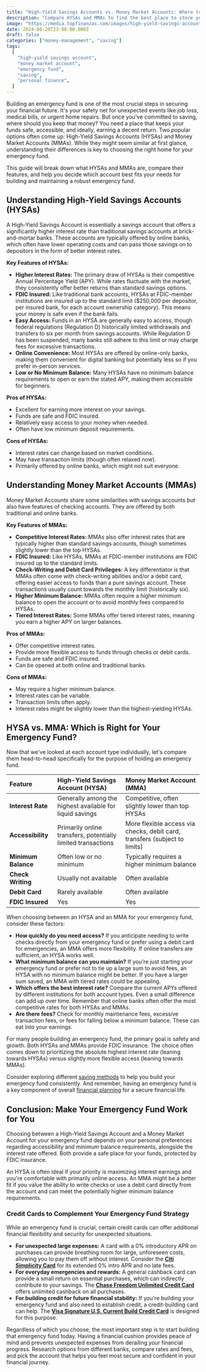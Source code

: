 ```yaml
---
title: "High-Yield Savings Accounts vs. Money Market Accounts: Where to Keep Your Emergency Fund?"
description: "Compare HYSAs and MMAs to find the best place to store your emergency fund and make your money work harder for you."
image: "https://media.topfinanzas.com/images/high-yield-savings-accounts-vs-money-market-accounts-where-to-keep-your-emergency-fund.webp"
date: 2024-08-20T23:00:00.000Z
draft: false
categories: ["money-management", "saving"]
tags:
  [
    "high-yield savings account",
    "money market account",
    "emergency fund",
    "saving",
    "personal finance",
  ]
---
```


Building an emergency fund is one of the most crucial steps in securing your financial future. It's your safety net for unexpected events like job loss, medical bills, or urgent home repairs. But once you've committed to saving, where should you keep that money? You need a place that keeps your funds safe, accessible, and ideally, earning a decent return. Two popular options often come up: High-Yield Savings Accounts (HYSAs) and Money Market Accounts (MMAs). While they might seem similar at first glance, understanding their differences is key to choosing the right home for your emergency fund.

This guide will break down what HYSAs and MMAs are, compare their features, and help you decide which account best fits your needs for building and maintaining a robust emergency fund.

## Understanding High-Yield Savings Accounts (HYSAs)

A High-Yield Savings Account is essentially a savings account that offers a significantly higher interest rate than traditional savings accounts at brick-and-mortar banks. These accounts are typically offered by online banks, which often have lower operating costs and can pass those savings on to depositors in the form of better interest rates.

**Key Features of HYSAs:**

- **Higher Interest Rates:** The primary draw of HYSAs is their competitive Annual Percentage Yield (APY). While rates fluctuate with the market, they consistently offer better returns than standard savings options.
- **FDIC Insured:** Like traditional bank accounts, HYSAs at FDIC-member institutions are insured up to the standard limit ($250,000 per depositor, per insured bank, for each account ownership category). This means your money is safe even if the bank fails.
- **Easy Access:** Funds in an HYSA are generally easy to access, though federal regulations (Regulation D) historically limited withdrawals and transfers to six per month from savings accounts. While Regulation D has been suspended, many banks still adhere to this limit or may charge fees for excessive transactions.
- **Online Convenience:** Most HYSAs are offered by online-only banks, making them convenient for digital banking but potentially less so if you prefer in-person services.
- **Low or No Minimum Balance:** Many HYSAs have no minimum balance requirements to open or earn the stated APY, making them accessible for beginners.

**Pros of HYSAs:**

- Excellent for earning more interest on your savings.
- Funds are safe and FDIC insured.
- Relatively easy access to your money when needed.
- Often have low minimum deposit requirements.

**Cons of HYSAs:**

- Interest rates can change based on market conditions.
- May have transaction limits (though often relaxed now).
- Primarily offered by online banks, which might not suit everyone.

## Understanding Money Market Accounts (MMAs)

Money Market Accounts share some similarities with savings accounts but also have features of checking accounts. They are offered by both traditional and online banks.

**Key Features of MMAs:**

- **Competitive Interest Rates:** MMAs also offer interest rates that are typically higher than standard savings accounts, though sometimes slightly lower than the top HYSAs.
- **FDIC Insured:** Like HYSAs, MMAs at FDIC-member institutions are FDIC insured up to the standard limits.
- **Check-Writing and Debit Card Privileges:** A key differentiator is that MMAs often come with check-writing abilities and/or a debit card, offering easier access to funds than a pure savings account. These transactions usually count towards the monthly limit (historically six).
- **Higher Minimum Balance:** MMAs often require a higher minimum balance to open the account or to avoid monthly fees compared to HYSAs.
- **Tiered Interest Rates:** Some MMAs offer tiered interest rates, meaning you earn a higher APY on larger balances.

**Pros of MMAs:**

- Offer competitive interest rates.
- Provide more flexible access to funds through checks or debit cards.
- Funds are safe and FDIC insured.
- Can be opened at both online and traditional banks.

**Cons of MMAs:**

- May require a higher minimum balance.
- Interest rates can be variable.
- Transaction limits often apply.
- Interest rates might be slightly lower than the highest-yielding HYSAs.

## HYSA vs. MMA: Which is Right for Your Emergency Fund?

Now that we've looked at each account type individually, let's compare them head-to-head specifically for the purpose of holding an emergency fund.

| Feature             | High-Yield Savings Account (HYSA)                            | Money Market Account (MMA)                                                 |
| :------------------ | :----------------------------------------------------------- | :------------------------------------------------------------------------- |
| **Interest Rate**   | Generally among the highest available for liquid savings     | Competitive, often slightly lower than top HYSAs                           |
| **Accessibility**   | Primarily online transfers, potentially limited transactions | More flexible access via checks, debit card, transfers (subject to limits) |
| **Minimum Balance** | Often low or no minimum                                      | Typically requires a higher minimum balance                                |
| **Check Writing**   | Usually not available                                        | Often available                                                            |
| **Debit Card**      | Rarely available                                             | Often available                                                            |
| **FDIC Insured**    | Yes                                                          | Yes                                                                        |

When choosing between an HYSA and an MMA for your emergency fund, consider these factors:

- **How quickly do you need access?** If you anticipate needing to write checks directly from your emergency fund or prefer using a debit card for emergencies, an MMA offers more flexibility. If online transfers are sufficient, an HYSA works well.
- **What minimum balance can you maintain?** If you're just starting your emergency fund or prefer not to tie up a large sum to avoid fees, an HYSA with no minimum balance might be better. If you have a larger sum saved, an MMA with tiered rates could be appealing.
- **Which offers the best interest rate?** Compare the current APYs offered by different institutions for both account types. Even a small difference can add up over time. Remember that online banks often offer the most competitive rates for both HYSAs and MMAs.
- **Are there fees?** Check for monthly maintenance fees, excessive transaction fees, or fees for falling below a minimum balance. These can eat into your earnings.

For many people building an emergency fund, the primary goal is safety and growth. Both HYSAs and MMAs provide FDIC insurance. The choice often comes down to prioritizing the absolute highest interest rate (leaning towards HYSAs) versus slightly more flexible access (leaning towards MMAs).

Consider exploring different [saving methods](/personal-finance/simple-ways-to-start-saving-money-today-even-on-a-tight-budget) to help you build your emergency fund consistently. And remember, having an emergency fund is a key component of overall [financial planning](/personal-finance/what-is-personal-finance-and-why-does-it-matter) for a secure financial life.

## Conclusion: Make Your Emergency Fund Work for You

Choosing between a High-Yield Savings Account and a Money Market Account for your emergency fund depends on your personal preferences regarding accessibility and minimum balance requirements, alongside the interest rate offered. Both provide a safe place for your funds, protected by FDIC insurance.

An HYSA is often ideal if your priority is maximizing interest earnings and you're comfortable with primarily online access. An MMA might be a better fit if you value the ability to write checks or use a debit card directly from the account and can meet the potentially higher minimum balance requirements.

### Credit Cards to Complement Your Emergency Fund Strategy

While an emergency fund is crucial, certain credit cards can offer additional financial flexibility and security for unexpected situations.

- **For unexpected large expenses:** A card with a 0% introductory APR on purchases can provide breathing room for large, unforeseen costs, allowing you to pay them off without interest. Consider the [**Citi Simplicity Card**](/financial-solutions/citi-simplicity-card-benefits) for its extended 0% intro APR and no late fees.
- **For everyday emergencies and rewards:** A general cashback card can provide a small return on essential purchases, which can indirectly contribute to your savings. The [**Chase Freedom Unlimited Credit Card**](/financial-solutions/chase-freedom-unlimited-credit-card-benefits) offers unlimited cashback on all purchases.
- **For building credit for future financial stability:** If you're building your emergency fund and also need to establish credit, a credit-building card can help. The [**Visa Signature U.S. Current Build Credit Card**](/financial-solutions/visa-signature-us-current-build-credit-card-benefits) is designed for this purpose.

Regardless of which you choose, the most important step is to start building that emergency fund today. Having a financial cushion provides peace of mind and prevents unexpected expenses from derailing your financial progress. Research options from different banks, compare rates and fees, and pick the account that helps you feel most secure and confident in your financial journey.

